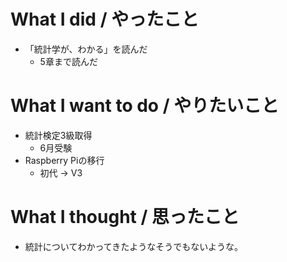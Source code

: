 # What I did / やったこと
- 「統計学が、わかる」を読んだ
  - 5章まで読んだ

# What I want to do / やりたいこと
- 統計検定3級取得
  - 6月受験
- Raspberry Piの移行
  - 初代 → V3

# What I thought / 思ったこと
- 統計についてわかってきたようなそうでもないような。
